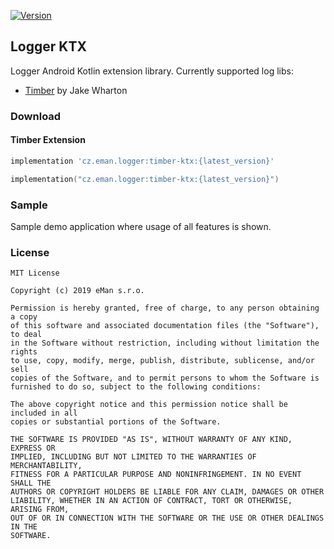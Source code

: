 [![Version](https://api.bintray.com/packages/emanprague/maven/timber-ktx/images/download.svg)](https://bintray.com/emanprague/maven/timber-ktx/_latestVersion)

## Logger KTX
Logger Android Kotlin extension library. 
Currently supported log libs:
* [Timber](https://github.com/JakeWharton/timber) by Jake Wharton

### Download

#### Timber Extension
```groovy
implementation 'cz.eman.logger:timber-ktx:{latest_version}'
```

```kotlin
implementation("cz.eman.logger:timber-ktx:{latest_version}")
```

### Sample
Sample demo application where usage of all features is shown.

### License
```
MIT License

Copyright (c) 2019 eMan s.r.o.

Permission is hereby granted, free of charge, to any person obtaining a copy
of this software and associated documentation files (the "Software"), to deal
in the Software without restriction, including without limitation the rights
to use, copy, modify, merge, publish, distribute, sublicense, and/or sell
copies of the Software, and to permit persons to whom the Software is
furnished to do so, subject to the following conditions:

The above copyright notice and this permission notice shall be included in all
copies or substantial portions of the Software.

THE SOFTWARE IS PROVIDED "AS IS", WITHOUT WARRANTY OF ANY KIND, EXPRESS OR
IMPLIED, INCLUDING BUT NOT LIMITED TO THE WARRANTIES OF MERCHANTABILITY,
FITNESS FOR A PARTICULAR PURPOSE AND NONINFRINGEMENT. IN NO EVENT SHALL THE
AUTHORS OR COPYRIGHT HOLDERS BE LIABLE FOR ANY CLAIM, DAMAGES OR OTHER
LIABILITY, WHETHER IN AN ACTION OF CONTRACT, TORT OR OTHERWISE, ARISING FROM,
OUT OF OR IN CONNECTION WITH THE SOFTWARE OR THE USE OR OTHER DEALINGS IN THE
SOFTWARE.
```
